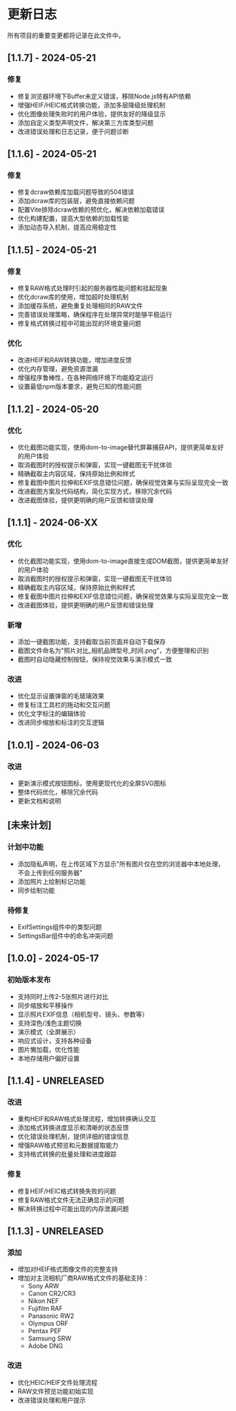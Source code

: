 # 更新日志

所有项目的重要变更都将记录在此文件中。

## [1.1.7] - 2024-05-21

### 修复
- 修复浏览器环境下Buffer未定义错误，移除Node.js特有API依赖
- 增强HEIF/HEIC格式转换功能，添加多层降级处理机制
- 优化图像处理失败时的用户体验，提供友好的降级显示
- 添加自定义类型声明文件，解决第三方库类型问题
- 改进错误处理和日志记录，便于问题诊断

## [1.1.6] - 2024-05-21

### 修复
- 修复dcraw依赖库加载问题导致的504错误
- 添加dcraw库的包装层，避免直接依赖问题
- 配置Vite排除dcraw依赖的预优化，解决依赖加载错误
- 优化构建配置，提高大型依赖的加载性能
- 添加动态导入机制，提高应用稳定性

## [1.1.5] - 2024-05-21

### 修复
- 修复RAW格式处理时引起的服务器性能问题和挂起现象
- 优化dcraw库的使用，增加超时处理机制
- 添加缓存系统，避免重复处理相同的RAW文件
- 完善错误处理策略，确保程序在处理异常时能够平稳运行
- 修复格式转换过程中可能出现的环境变量问题

### 优化
- 改进HEIF和RAW转换功能，增加进度反馈
- 优化内存管理，避免资源泄漏
- 增强程序鲁棒性，在各种网络环境下均能稳定运行
- 设置最低npm版本要求，避免已知的性能问题

## [1.1.2] - 2024-05-20

### 优化
- 优化截图功能实现，使用dom-to-image替代屏幕捕获API，提供更简单友好的用户体验
- 取消截图时的授权提示和弹窗，实现一键截图无干扰体验
- 精确截取主内容区域，保持原始比例和样式
- 修复截图中图片拉伸和EXIF信息错位问题，确保视觉效果与实际呈现完全一致
- 改进截图方案及代码结构，简化实现方式，移除冗余代码
- 改进截图体验，提供更明确的用户反馈和错误处理

## [1.1.1] - 2024-06-XX

### 优化
- 优化截图功能实现，使用dom-to-image直接生成DOM截图，提供更简单友好的用户体验
- 取消截图时的授权提示和弹窗，实现一键截图无干扰体验
- 精确截取主内容区域，保持原始比例和样式
- 修复截图中图片拉伸和EXIF信息错位问题，确保视觉效果与实际呈现完全一致
- 改进截图体验，提供更明确的用户反馈和错误处理

### 新增
- 添加一键截图功能，支持截取当前页面并自动下载保存
- 截图文件命名为"照片对比_相机品牌型号_时间.png"，方便整理和识别
- 截图时自动隐藏控制按钮，保持视觉效果与演示模式一致

### 改进
- 优化显示设置弹窗的毛玻璃效果
- 修复标注工具栏的拖动和交互问题
- 优化文字标注的编辑体验
- 改进同步缩放和标注的交互逻辑

## [1.0.1] - 2024-06-03

### 改进
- 更新演示模式按钮图标，使用更现代化的全屏SVG图标
- 整体代码优化，移除冗余代码
- 更新文档和说明

## [未来计划]

### 计划中功能
- 添加隐私声明，在上传区域下方显示"所有图片仅在您的浏览器中本地处理，不会上传到任何服务器"
- 添加照片上绘制标记功能
- 同步绘制功能

### 待修复
- ExifSettings组件中的类型问题
- SettingsBar组件中的命名冲突问题

## [1.0.0] - 2024-05-17

### 初始版本发布
- 支持同时上传2-5张照片进行对比
- 同步缩放和平移操作
- 显示照片EXIF信息（相机型号、镜头、参数等）
- 支持深色/浅色主题切换
- 演示模式（全屏展示）
- 响应式设计，支持各种设备
- 图片懒加载，优化性能
- 本地存储用户偏好设置 

## [1.1.4] - UNRELEASED

### 改进
- 重构HEIF和RAW格式处理流程，增加转换确认交互
- 添加格式转换进度显示和清晰的状态反馈
- 优化错误处理机制，提供详细的错误信息
- 增强RAW格式预览和元数据提取能力
- 支持格式转换的批量处理和进度跟踪

### 修复
- 修复HEIF/HEIC格式转换失败的问题
- 修复RAW格式文件无法正确显示的问题
- 解决转换过程中可能出现的内存泄漏问题

## [1.1.3] - UNRELEASED

### 添加
- 增加对HEIF格式图像文件的完整支持
- 增加对主流相机厂商RAW格式文件的基础支持：
  - Sony ARW
  - Canon CR2/CR3
  - Nikon NEF
  - Fujifilm RAF
  - Panasonic RW2
  - Olympus ORF
  - Pentax PEF
  - Samsung SRW
  - Adobe DNG
  
### 改进
- 优化HEIC/HEIF文件处理流程
- RAW文件预览功能初始实现
- 改进错误处理和用户提示 